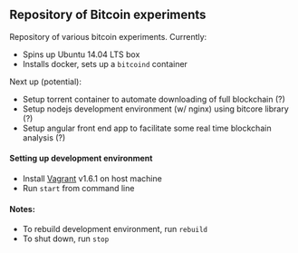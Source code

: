 ## Repository of Bitcoin experiments

Repository of various bitcoin experiments. Currently:

* Spins up Ubuntu 14.04 LTS box
* Installs docker, sets up a ``bitcoind`` container

Next up (potential):

* Setup torrent container to automate downloading of full blockchain (?)
* Setup nodejs development environment (w/ nginx) using bitcore library (?)
* Setup angular front end app to facilitate some real time blockchain analysis (?)


#### Setting up development environment

* Install [Vagrant](http://www.vagrantup.com/) v1.6.1 on host machine
* Run ``start`` from command line


#### Notes:

* To rebuild development environment, run ``rebuild``
* To shut down, run ``stop``
